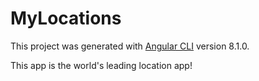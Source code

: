 # MyLocations

This project was generated with [Angular CLI](https://github.com/angular/angular-cli) version 8.1.0.

This app is the world's leading location app!
